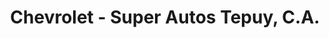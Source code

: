 ---
title: "Chevrolet - Super Autos Tepuy, C.A."
url: /ciudad-guayana-puerto-ordaz/chevrolet-super-autos-tepuy-c-a/
shop: coche
---